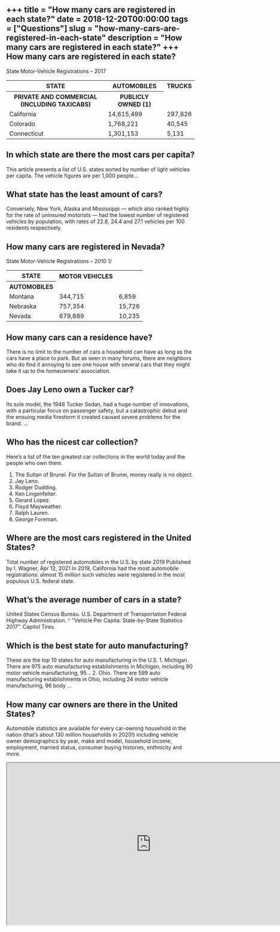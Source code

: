 +++
title = "How many cars are registered in each state?"
date = 2018-12-20T00:00:00
tags = ["Questions"]
slug = "how-many-cars-are-registered-in-each-state"
description = "How many cars are registered in each state?"
+++
How many cars are registered in each state?
-------------------------------------------

State Motor-Vehicle Registrations – 2017

<table><tr><th>STATE</th><th>AUTOMOBILES</th><th>TRUCKS</th></tr><tr><th>PRIVATE AND COMMERCIAL (INCLUDING TAXICABS)</th><th>PUBLICLY OWNED (1)</th></tr><tr><td>California</td><td>14,615,499</td><td>297,826</td></tr><tr><td>Colorado</td><td>1,768,221</td><td>40,545</td></tr><tr><td>Connecticut</td><td>1,301,153</td><td>5,131</td></tr></table>

In which state are there the most cars per capita?
--------------------------------------------------

This article presents a list of U.S. states sorted by number of light vehicles per capita. The vehicle figures are per 1,000 people…

What state has the least amount of cars?
----------------------------------------

Conversely, New York, Alaska and Mississippi — which also ranked highly for the rate of uninsured motorists — had the lowest number of registered vehicles by population, with rates of 22.8, 24.4 and 27.1 vehicles per 100 residents respectively.

How many cars are registered in Nevada?
---------------------------------------

State Motor-Vehicle Registrations – 2010 1/

<table><tr><th>STATE</th><th>MOTOR VEHICLES</th></tr><tr><th>AUTOMOBILES</th></tr><tr><td>Montana</td><td>344,715</td><td>6,859</td></tr><tr><td>Nebraska</td><td>757,354</td><td>15,726</td></tr><tr><td>Nevada</td><td>679,889</td><td>10,235</td></tr></table>

How many cars can a residence have?
-----------------------------------

There is no limit to the number of cars a household can have as long as the cars have a place to park. But as seen in many forums, there are neighbors who do find it annoying to see one house with several cars that they might take it up to the homeowners’ association.

Does Jay Leno own a Tucker car?
-------------------------------

Its sole model, the 1948 Tucker Sedan, had a huge number of innovations, with a particular focus on passenger safety, but a catastrophic debut and the ensuing media firestorm it created caused severe problems for the brand. …

Who has the nicest car collection?
----------------------------------

Here’s a list of the ten greatest car collections in the world today and the people who own them.

1. The Sultan of Brunei. For the Sultan of Brunei, money really is no object.
2. Jay Leno.
3. Rodger Dudding.
4. Ken Lingenfelter.
5. Gerard Lopez.
6. Floyd Mayweather.
7. Ralph Lauren.
8. George Foreman.

Where are the most cars registered in the United States?
--------------------------------------------------------

Total number of registered automobiles in the U.S. by state 2019 Published by I. Wagner, Apr 12, 2021 In 2019, California had the most automobile registrations: almost 15 million such vehicles were registered in the most populous U.S. federal state.

What’s the average number of cars in a state?
---------------------------------------------

United States Census Bureau. U.S. Department of Transportation Federal Highway Administration. ^ “Vehicle Per Capita: State-by-State Statistics 2017”. Capitol Tires.

Which is the best state for auto manufacturing?
-----------------------------------------------

These are the top 10 states for auto manufacturing in the U.S. 1. Michigan. There are 975 auto manufacturing establishments in Michigan, including 90 motor vehicle manufacturing, 95… 2. Ohio. There are 599 auto manufacturing establishments in Ohio, including 24 motor vehicle manufacturing, 96 body …

How many car owners are there in the United States?
---------------------------------------------------

Automobile statistics are available for every car-owning household in the nation (that’s about 130 million households in 2020!) including vehicle owner demographics by year, make and model, household income, employment, married status, consumer buying histories, enthnicity and more.

<iframe allow="accelerometer; autoplay; clipboard-write; encrypted-media; gyroscope; picture-in-picture" allowfullscreen="" class="__youtube_prefs__  epyt-is-override  no-lazyload" data-no-lazy="1" data-origheight="433" data-origwidth="770" data-skipgform_ajax_framebjll="" height="433" id="_ytid_32448" loading="lazy" src="https://www.youtube.com/embed/PqzSSEop9GQ?enablejsapi=1&autoplay=0&cc_load_policy=0&cc_lang_pref=&iv_load_policy=1&loop=0&modestbranding=0&rel=1&fs=1&playsinline=0&autohide=2&theme=dark&color=red&controls=1&" title="YouTube player" width="770"></iframe>